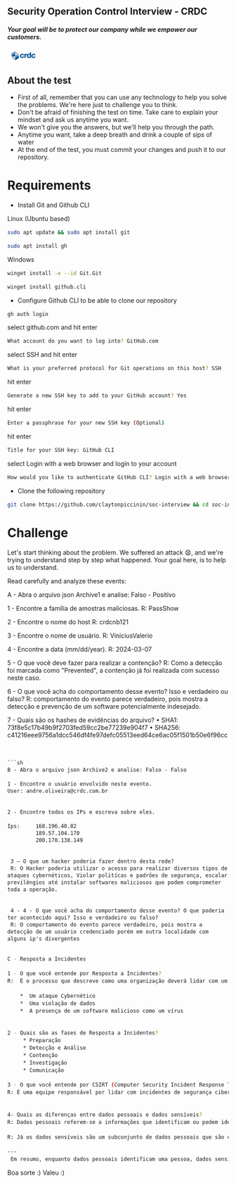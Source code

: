 ## Security Operation Control Interview - CRDC
##### Your goal will be to protect our company while we empower our customers.
&nbsp;
![CRDC](/images/logo-rodape.png "CRDC - Central de Registro de Direitos Creditórios")

## About the test 


- First of all, remember that you can use any technology to help you solve the problems. We're here just to challenge you to think.
- Don't be afraid of finishing the test on time. Take care to explain your mindset and ask us anytime you want. 
- We won't give you the answers, but we'll help you through the path.
- Anytime you want, take a deep breath and drink a couple of sips of water
- At the end of the test, you must commit your changes and push it to our repository.

 
# Requirements
- Install Git and Github CLI
 
Linux (Ubuntu based)
```sh
sudo apt update && sudo apt install git
```
```sh
sudo apt install gh
```
Windows
```sh
winget install -e --id Git.Git
```
```sh
winget install github.cli
```
- Configure Github CLI to be able to clone our repository
```sh
gh auth login
```
select github.com and hit enter 
```sh
What account do you want to log into? GitHub.com
```
select SSH and hit enter 
```sh
What is your preferred protocol for Git operations on this host? SSH
```
hit enter
```sh
Generate a new SSH key to add to your GitHub account? Yes
```
hit enter
```sh
Enter a passphrase for your new SSH key (Optional)
```
hit enter
```sh
Title for your SSH key: GitHub CLI
```
select Login with a web browser and login to your account 
```sh
How would you like to authenticate GitHub CLI? Login with a web browser
```

- Clone the following repository

```sh
git clone https://github.com/claytonpiccinin/soc-interview && cd soc-interview
```

# Challenge 

Let's start thinking about the problem. We suffered an attack 😧, and we're trying to understand step by step what happened.
Your goal here, is to help us to understand. 

Read carefully and analyze these events: 

A - Abra o arquivo json Archive1 e analise: Falso - Positivo

 1 - Encontre a família de amostras maliciosas.
 R: PassShow

 2 - Encontre o nome do host
 R: crdcnb121

 3 - Encontre o nome de usuário.
 R: ViniciusValerio

 4 - Encontre a data (mm/dd/year). 
 R: 2024-03-07    

 5 - O que você deve fazer para realizar a contenção?
 R: Como a detecção foi marcada como "Prevented", a contenção já foi realizada com sucesso neste caso. 

 6 - O que você acha do comportamento desse evento? Isso e verdadeiro ou falso?
 R: comportamento do evento parece verdadeiro, pois mostra a detecção e prevenção de um software potencialmente indesejado.

 7 - Quais são os hashes de evidências do arquivo?
• SHA1: 73f8e5c17b49b9f2703fed59cc2be77239e904f7
• SHA256: c41216eee9756a1dcc546df4fe97defc05513eed64ce6ac05f1501b50e6f96cc
```


```sh
B - Abra o arquivo json Archive2 e analise: Falso - Falso 

1 - Encontre o usuário envolvido neste evento.
User: andre.oliveira@crdc.com.br

 
2 - Encontre todos os IPs e escreva sobre eles.
 
Ips:     168.196.40.82
         189.57.104.170
         200.170.138.149


 3 – O que um hacker poderia fazer dentro desta rede?
 R: O Hacker poderia utilizar o acesso para realizar diversos tipos de ataques cybernéticos, Violar politícas e padrões de segurança, escalar previlêngios até instalar softwares maliciosos que podem comprometer toda a operação.


 4 - 4 - O que você acha do comportamento desse evento? O que poderia ter acontecido aqui? Isso e verdadeiro ou falso?
 R: O comportamento do evento parece verdadeiro, pois mostra a detecção de um usuário credenciado porém em outra localidade com alguns ip's divergentes 
 
```


```sh
C - Resposta a Incidentes

1 - O que você entende por Resposta a Incidentes?
R:  É o processo que descreve como uma organização deverá lidar com um incidente de segurança seja ele: 
    
    *  Um ataque Cybernético 
    *  Uma violação de dados 
    *  A presença de um software malicioso como um vírus  
    
    
2 - Quais são as fases de Resposta a Incidentes?
     * Preparação
     * Detecção e Análise 
     * Contenção 
     * Investigação 
     * Comunicação   

3 - O que você entende por CSIRT (Computer Security Incident Response Team)?
R: É uma equipe responsável por lidar com incidentes de segurança cibernética em uma organização. Eles são encarregados de detectar, analisar e responder a ameaças de segurança, além de coordenar a resposta e recuperação após um incidente. 
     
     
4- Quais as diferenças entre dados pessoais e dados sensíveis?
R: Dados pessoais referem-se a informações que identificam ou podem identificar uma pessoa específica. Isso pode incluir coisas como nome, endereço, número de telefone, endereço de e-mail, número de identificação, etc.

R: Já os dados sensíveis são um subconjunto de dados pessoais que são considerados particularmente sensíveis ou privados.    Isso pode incluir informações como origem étnica ou racial, opiniões políticas, crenças religiosas, saúde física ou mental, informações biométricas, histórico criminal, etc.

---
 Em resumo, enquanto dados pessoais identificam uma pessoa, dados sensíveis são informações especialmente confidenciais ou íntimas sobre essa pessoa.

```
Boa sorte  :)
Valeu :)
 
